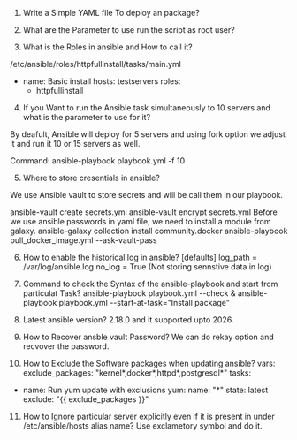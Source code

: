 1. Write a Simple YAML file To deploy an package?

2. What are the Parameter to use run the script as root user?

3. What is the Roles in ansible and How to call it?

/etc/ansible/roles/httpfullinstall/tasks/main.yml

- name: Basic install
  hosts: testservers
  roles:
   - httpfullinstall

4. If you Want to run the Ansible task simultaneously to 10 servers and what is the parameter to use for it?

By deafult, Ansible will deploy for 5 servers and using fork option we adjust it and run it 10 or 15 servers as well. 

Command: ansible-playbook playbook.yml -f 10

5. Where to store cresentials in ansible?

We use Ansible vault to store secrets and will be call them in our playbook.

ansible-vault create secrets.yml 
ansible-vault encrypt secrets.yml
Before we use ansible passwords in yaml file, we need to install a module from galaxy.
ansible-galaxy collection install community.docker
ansible-playbook pull_docker_image.yml --ask-vault-pass

6. How to enable the historical log in ansible?
[defaults]
log_path = /var/log/ansible.log
no_log = True (Not storing sennstive data in log)

7. Command to check the Syntax of the ansible-playbook and start from particulat Task?
ansible-playbook playbook.yml --check & ansible-playbook playbook.yml --start-at-task="Install package"

8. Latest ansible version?
2.18.0 and it supported upto 2026.

9. How to Recover ansble vault Password?
We can do rekay option and recvover the password.

10. How to Exclude the Software packages when updating ansible?
vars:
  exclude_packages: "kernel*,docker*,httpd*,postgresql*"
tasks:
  - name: Run yum update with exclusions
    yum:
      name: "*"
      state: latest
      exclude: "{{ exclude_packages }}"

11. How to Ignore particular server explicitly even if it is present in under /etc/ansible/hosts alias name?
Use exclametory symbol and do it.
